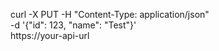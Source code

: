 curl -X PUT -H "Content-Type: application/json" \
-d '{"id": 123, "name": "Test"}' \
https://your-api-url
